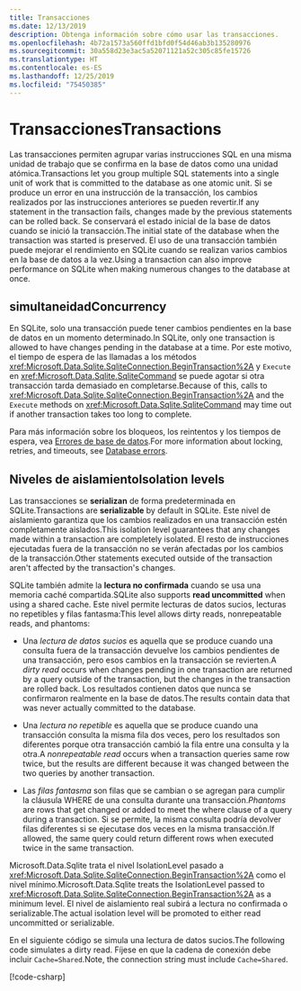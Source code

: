 ```yaml
---
title: Transacciones
ms.date: 12/13/2019
description: Obtenga información sobre cómo usar las transacciones.
ms.openlocfilehash: 4b72a1573a560ffd1bfd0f54d46ab3b135280976
ms.sourcegitcommit: 30a558d23e3ac5a52071121a52c305c85fe15726
ms.translationtype: HT
ms.contentlocale: es-ES
ms.lasthandoff: 12/25/2019
ms.locfileid: "75450385"
---
```

# <a name="transactions"></a><span data-ttu-id="de091-103">Transacciones</span><span class="sxs-lookup"><span data-stu-id="de091-103">Transactions</span></span>

<span data-ttu-id="de091-104">Las transacciones permiten agrupar varias instrucciones SQL en una misma unidad de trabajo que se confirma en la base de datos como una unidad atómica.</span><span class="sxs-lookup"><span data-stu-id="de091-104">Transactions let you group multiple SQL statements into a single unit of work that is committed to the database as one atomic unit.</span></span> <span data-ttu-id="de091-105">Si se produce un error en una instrucción de la transacción, los cambios realizados por las instrucciones anteriores se pueden revertir.</span><span class="sxs-lookup"><span data-stu-id="de091-105">If any statement in the transaction fails, changes made by the previous statements can be rolled back.</span></span> <span data-ttu-id="de091-106">Se conservará el estado inicial de la base de datos cuando se inició la transacción.</span><span class="sxs-lookup"><span data-stu-id="de091-106">The initial state of the database when the transaction was started is preserved.</span></span> <span data-ttu-id="de091-107">El uso de una transacción también puede mejorar el rendimiento en SQLite cuando se realizan varios cambios en la base de datos a la vez.</span><span class="sxs-lookup"><span data-stu-id="de091-107">Using a transaction can also improve performance on SQLite when making numerous changes to the database at once.</span></span>

## <a name="concurrency"></a><span data-ttu-id="de091-108">simultaneidad</span><span class="sxs-lookup"><span data-stu-id="de091-108">Concurrency</span></span>

<span data-ttu-id="de091-109">En SQLite, solo una transacción puede tener cambios pendientes en la base de datos en un momento determinado.</span><span class="sxs-lookup"><span data-stu-id="de091-109">In SQLite, only one transaction is allowed to have changes pending in the database at a time.</span></span> <span data-ttu-id="de091-110">Por este motivo, el tiempo de espera de las llamadas a los métodos <xref:Microsoft.Data.Sqlite.SqliteConnection.BeginTransaction%2A> y `Execute` en <xref:Microsoft.Data.Sqlite.SqliteCommand> se puede agotar si otra transacción tarda demasiado en completarse.</span><span class="sxs-lookup"><span data-stu-id="de091-110">Because of this, calls to <xref:Microsoft.Data.Sqlite.SqliteConnection.BeginTransaction%2A> and the `Execute` methods on <xref:Microsoft.Data.Sqlite.SqliteCommand> may time out if another transaction takes too long to complete.</span></span>

<span data-ttu-id="de091-111">Para más información sobre los bloqueos, los reintentos y los tiempos de espera, vea [Errores de base de datos](database-errors.md).</span><span class="sxs-lookup"><span data-stu-id="de091-111">For more information about locking, retries, and timeouts, see [Database errors](database-errors.md).</span></span>

## <a name="isolation-levels"></a><span data-ttu-id="de091-112">Niveles de aislamiento</span><span class="sxs-lookup"><span data-stu-id="de091-112">Isolation levels</span></span>

<span data-ttu-id="de091-113">Las transacciones se **serializan** de forma predeterminada en SQLite.</span><span class="sxs-lookup"><span data-stu-id="de091-113">Transactions are **serializable** by default in SQLite.</span></span> <span data-ttu-id="de091-114">Este nivel de aislamiento garantiza que los cambios realizados en una transacción estén completamente aislados.</span><span class="sxs-lookup"><span data-stu-id="de091-114">This isolation level guarantees that any changes made within a transaction are completely isolated.</span></span> <span data-ttu-id="de091-115">El resto de instrucciones ejecutadas fuera de la transacción no se verán afectadas por los cambios de la transacción.</span><span class="sxs-lookup"><span data-stu-id="de091-115">Other statements executed outside of the transaction aren't affected by the transaction's changes.</span></span>

<span data-ttu-id="de091-116">SQLite también admite la **lectura no confirmada** cuando se usa una memoria caché compartida.</span><span class="sxs-lookup"><span data-stu-id="de091-116">SQLite also supports **read uncommitted** when using a shared cache.</span></span> <span data-ttu-id="de091-117">Este nivel permite lecturas de datos sucios, lecturas no repetibles y filas fantasma:</span><span class="sxs-lookup"><span data-stu-id="de091-117">This level allows dirty reads, nonrepeatable reads, and phantoms:</span></span>

- <span data-ttu-id="de091-118">Una *lectura de datos sucios* es aquella que se produce cuando una consulta fuera de la transacción devuelve los cambios pendientes de una transacción, pero esos cambios en la transacción se revierten.</span><span class="sxs-lookup"><span data-stu-id="de091-118">A *dirty read* occurs when changes pending in one transaction are returned by a query outside of the transaction, but the changes in the transaction are rolled back.</span></span> <span data-ttu-id="de091-119">Los resultados contienen datos que nunca se confirmaron realmente en la base de datos.</span><span class="sxs-lookup"><span data-stu-id="de091-119">The results contain data that was never actually committed to the database.</span></span>

- <span data-ttu-id="de091-120">Una *lectura no repetible* es aquella que se produce cuando una transacción consulta la misma fila dos veces, pero los resultados son diferentes porque otra transacción cambió la fila entre una consulta y la otra.</span><span class="sxs-lookup"><span data-stu-id="de091-120">A *nonrepeatable read* occurs when a transaction queries same row twice, but the results are different because it was changed between the two queries by another transaction.</span></span>

- <span data-ttu-id="de091-121">Las *filas fantasma* son filas que se cambian o se agregan para cumplir la cláusula WHERE de una consulta durante una transacción.</span><span class="sxs-lookup"><span data-stu-id="de091-121">*Phantoms* are rows that get changed or added to meet the where clause of a query during a transaction.</span></span> <span data-ttu-id="de091-122">Si se permite, la misma consulta podría devolver filas diferentes si se ejecutase dos veces en la misma transacción.</span><span class="sxs-lookup"><span data-stu-id="de091-122">If allowed, the same query could return different rows when executed twice in the same transaction.</span></span>

<span data-ttu-id="de091-123">Microsoft.Data.Sqlite trata el nivel IsolationLevel pasado a <xref:Microsoft.Data.Sqlite.SqliteConnection.BeginTransaction%2A> como el nivel mínimo.</span><span class="sxs-lookup"><span data-stu-id="de091-123">Microsoft.Data.Sqlite treats the IsolationLevel passed to <xref:Microsoft.Data.Sqlite.SqliteConnection.BeginTransaction%2A> as a minimum level.</span></span> <span data-ttu-id="de091-124">El nivel de aislamiento real subirá a lectura no confirmada o serializable.</span><span class="sxs-lookup"><span data-stu-id="de091-124">The actual isolation level will be promoted to either read uncommitted or serializable.</span></span>

<span data-ttu-id="de091-125">En el siguiente código se simula una lectura de datos sucios.</span><span class="sxs-lookup"><span data-stu-id="de091-125">The following code simulates a dirty read.</span></span> <span data-ttu-id="de091-126">Fíjese en que la cadena de conexión debe incluir `Cache=Shared`.</span><span class="sxs-lookup"><span data-stu-id="de091-126">Note, the connection string must include `Cache=Shared`.</span></span>

[!code-csharp[](../../../../samples/snippets/standard/data/sqlite/DirtyReadSample/Program.cs?name=snippet_DirtyRead)]
